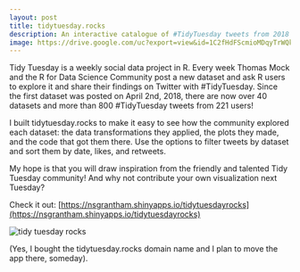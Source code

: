 ```yaml
---
layout: post
title: tidytuesday.rocks
description: An interactive catalogue of #TidyTuesday tweets from 2018
image: https://drive.google.com/uc?export=view&id=1C2fHdFScmioMDqyTrWQkVv75AwDIP1dD
---
```


Tidy Tuesday is a weekly social data project in R. Every week Thomas Mock and the R for Data Science Community post a new dataset and ask R users to explore it and share their findings on Twitter with #TidyTuesday. Since the first dataset was posted on April 2nd, 2018, there are now over 40 datasets and more than 800 #TidyTuesday tweets from 221 users!

I built tidytuesday.rocks to make it easy to see how the community explored each dataset: the data transformations they applied, the plots they made, and the code that got them there. Use the options to filter tweets by dataset and sort them by date, likes, and retweets. 

My hope is that you will draw inspiration from the friendly and talented Tidy Tuesday community! And why not contribute your own visualization next Tuesday?

Check it out: [https://nsgrantham.shinyapps.io/tidytuesdayrocks](https://nsgrantham.shinyapps.io/tidytuesdayrocks)

![tidy tuesday rocks](https://drive.google.com/uc?export=view&id=1pGAAt15EmTNscX-OLSBVXWWknGC5uSc2)

(Yes, I bought the tidytuesday.rocks domain name and I plan to move the app there, someday).
